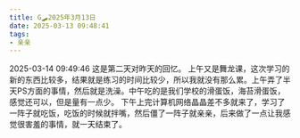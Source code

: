 ```yaml
---
title: G🛹2025年3月13日
date: 2025-03-13 09:48:41
tags:
- 亲亲
---
```


2025-03-14 09:49:46
这是第二天对昨天的回忆。
上午又是舞龙课，这次学习的新的东西比较多，结果就是练习的时间比较少，所以我就没有那么累。上午弄了半天PS方面的事情，然后就是洗澡。中午吃的是我们学校的滑蛋饭，海苔滑蛋饭，感觉还可以，但是量有一点少。
下午上完计算机网络晶晶差不多就来了，学习了一阵子就吃饭，吃饭的时候就拌嘴，然后僵了一阵子就亲亲，后来做了一点让我感觉很害羞的事情，就一天结束了。
